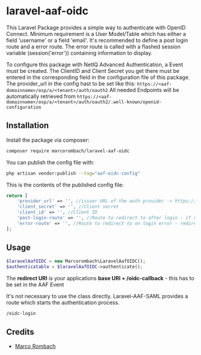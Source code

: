 # laravel-aaf-oidc

This Laravel Package provides a simple way to authenticate with OpenID Connect.
Minimum requirement is a User Model/Table which has either a field 'username' or a field 'email'.
It's recommended to define a post login route and a error route.
The error route is called with a flashed session variable (session('error')) containing information to display.

To configure this package with NetIQ Advanced Authentication, a Event must be created.
The ClientID and Client Secret you get there must be entered in the corresponding field in the configuration file of this package.
The provider_url in the config hast to be set like this: ```https://<aaf-domainname>/osp/a/<tenant>/auth/oauth2```
All needed Endpoints will be automatically retrieved from ```https://<aaf-domainname>/osp/a/<tenant>/auth/oauth2/.well-known/openid-configuration```

## Installation

Install the package via composer:

```bash
composer require marcorombach/laravel-aaf-oidc
```

You can publish the config file with:

```bash
php artisan vendor:publish --tag="aaf-oidc-config"
```

This is the contents of the published config file:

```php
return [
    'provider_url' => '', //issuer URL of the auth provider -> https://<aaf-domainname>/osp/a/<tenant>/auth/oauth2
    'client_secret' => '', //Client secret
    'client_id' => '', //Client ID
    'post-login-route' => '', //Route to redirect to after login - if not set you will be redirected to the base URL
    'error-route' => '', //Route to redirect to on login error - redirects with $error variable set
];
```


## Usage

```php
$laravelAafOIDC = new Marcorombach\LaravelAafOIDC();
$authenticatable = $laravelAafOIDC->authenticate();
```

The **redirect URI** is your applications **base URI + /oidc-callback** - this has to be set in the AAF Event

It's not necessary to use the class directly. Laravel-AAF-SAML provides a route which starts the authentication process.

```
/oidc-login
```

## Credits

- [Marco Rombach](https://github.com/marcorombach)
